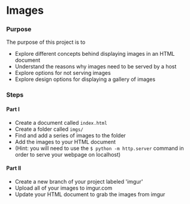 # Images

### Purpose
The purpose of this project is to
- Explore different concepts behind displaying images in an HTML document
- Understand the reasons why images need to be served by a host
- Explore options for not serving images
- Explore design options for displaying a gallery of images

### Steps
#### Part I
- Create a document called `index.html`
- Create a folder called `imgs/`
- Find and add a series of images to the folder
- Add the images to your HTML document
- (Hint: you will need to use the `$ python -m http.server` command in order to serve your webpage on localhost)

#### Part II
- Create a new branch of your project labeled 'imgur'
- Upload all of your images to imgur.com
- Update your HTML document to grab the images from imgur
